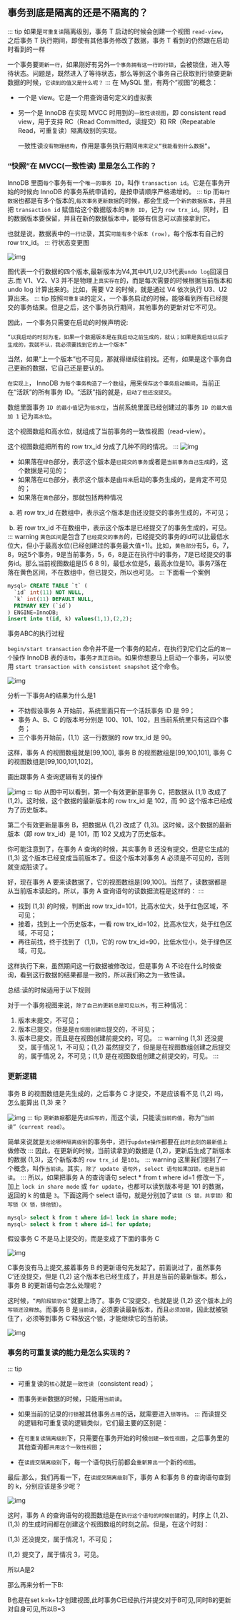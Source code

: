 ## 事务到底是隔离的还是不隔离的？
::: tip
 如果是`可重复读`隔离级别，事务 T 启动的时候会创建一个视图 `read-view`，之后事务 T 执行期间，即使有其他事务修改了数据，事务 T 看到的仍然跟在启动时看到的一样

 一个事务要`更新一行`，如果刚好有另外`一个事务拥有这一行的行锁`，会被锁住，进入等待状态。问题是，既然进入了等待状态，那么等到这个事务自己获取到行锁要更新数据的时候，`它读到的值又是什么呢？`
::: 
在 MySQL 里，有两个“视图”的概念：

- 一个是 view。它是一个用查询语句定义的虚拟表

- 另一个是 InnoDB 在实现 MVCC 时用到的`一致性读视图`，即 consistent read view，用于支持 RC（Read Committed，读提交）和 RR（Repeatable Read，可重复读）隔离级别的实现。

  一致性读`没有物理结构`，作用是事务执行期间`用来定义“我能看到什么数据”`。

### “快照”在 MVCC(一致性读) 里是怎么工作的？

InnoDB 里面`每个`事务有一个`唯一的事务 ID`，叫作 `transaction id`。它是在事务开始的时候向 InnoDB 的事务系统申请的，是按申请顺序严格递增的。
::: tip
 而`每行数据`也都是有多个版本的,`每次事务更新数据`的时候，都会生成一个`新的数据版本`，并且把 `transaction id` 赋值给这个数据版本的`事务 ID`，记为 `row trx_id`。同时，旧的数据版本要保留，并且在新的数据版本中，能够有信息可以直接拿到它。

 也就是说，数据表中的`一行记`录，其实`可能有多个版本 (row)`，每个版本有自己的 row trx_id。
::: 
行状态变更图

![img](/mysql/base/68d08d277a6f7926a41cc5541d3dfced.png)

图代表一个行数据的四个版本,最新版本为V4,其中U1,U2,U3代表`undo log`回滚日志.而 V1、V2、V3 并不是物理上`真实存在`的，而是每次需要的时候根据当前版本和 undo log 计算出来的。比如，需要 V2 的时候，就是通过 V4 依次执行 U3、U2 算出来。
::: tip
 按照`可重复读`的定义，一个事务启动的时候，能够看到所有已经提交的事务结果。但是之后，这个事务执行期间，其他事务的更新对它不可见。

 因此，一个事务只需要在启动的时候声明说:

 `“以我启动的时刻为准，如果一个数据版本是在我启动之前生成的，就认；如果是我启动以后才生成的，我就不认，我必须要找到它的上一个版本”`

 当然，如果“上一个版本”也不可见，那就得继续往前找。还有，如果是这个事务自己更新的数据，它自己还是要认的。

 `在实现上`， InnoDB `为每个事务构造了一个数组`，用来`保存这个事务启动瞬间`，当前正在“活跃”的所有事务 ID。“活跃”指的就是，`启动了但还没提交`。

 数组里面事务 `ID 的最小值`记为`低水位`，当前系统里面已经创建过的事务 `ID 的最大值加 1` 记为`高水位`。

 这个视图数组和高水位，就组成了当前事务的一致性视图（read-view）。

 这个视图数组把所有的 row trx_id 分成了几种不同的情况。
::: 
![img](/mysql/base/882114aaf55861832b4270d44507695e.png)



- 如果落在`绿色`部分，表示这个版本是`已提交的事务`或者是`当前事务自己生成`的，这个数据是可见的；
- 如果落在`红色`部分，表示这个版本是由`将来`启动的事务生成的，是肯定不可见的；
- 如果落在`黄色`部分，那就包括两种情况

​       a. 若 row trx_id 在数组中，表示这个版本是由还没提交的事务生成的，不可见；

​       b. 若 row trx_id 不在数组中，表示这个版本是已经提交了的事务生成的，可见。
::: warning
 `黄色区间`是包含了`已经提交的事务`的，已经提交的事务的id可以比最低水位大，但小于最高水位(已经创建过的事务最大值+1)。比如，`黄色部分`有5，6，7，8，9这5个事务，9是当前事务，5，6，8是正在执行中的事务，7是已经提交的事务id。那么当前视图数组是[5 6 8 9]，最低水位是5，最高水位是10。事务7落在落在黄色区间，不在数组中，但已提交，所以也可见。
::: 
下面看一个案例

```sql
mysql> CREATE TABLE `t` (
  `id` int(11) NOT NULL,
  `k` int(11) DEFAULT NULL,
  PRIMARY KEY (`id`)
) ENGINE=InnoDB;
insert into t(id, k) values(1,1),(2,2);
```

事务ABC的执行过程

`begin/start transaction` 命令并不是一个事务的起点，在执行到它们之后的`第一个`操作 InnoDB 表的`语句`，事务`才真正启动`。如果你想要马上启动一个事务，可以使用 `start transaction with consistent snapshot` 这个命令。

![img](/mysql/base/823acf76e53c0bdba7beab45e72e90d6.png)

分析一下事务A的结果为什么是1

- 不妨假设事务 A 开始前，系统里面只有一个活跃事务 ID 是 99；
- 事务 A、B、C 的版本号分别是 100、101、102，且当前系统里只有这四个事务；
- 三个事务开始前，(1,1）这一行数据的 row trx_id 是 90。

这样，事务 A 的视图数组就是[99,100], 事务 B 的视图数组是[99,100,101], 事务 C 的视图数组是[99,100,101,102]。

画出跟事务 A 查询逻辑有关的操作

![img](/mysql/base/9416c310e406519b7460437cb0c5c149.png)
::: tip
 从图中可以看到，第一个有效更新是事务 C，把数据从 (1,1) 改成了 (1,2)。这时候，这个数据的最新版本的 row trx_id 是 102，而 90 这个版本已经成为了历史版本。

 第二个有效更新是事务 B，把数据从 (1,2) 改成了 (1,3)。这时候，这个数据的最新版本（即 row trx_id）是 101，而 102 又成为了历史版本。

 你可能注意到了，在事务 A 查询的时候，其实事务 B 还没有提交，但是它生成的 (1,3) 这个版本已经变成当前版本了。但这个版本对事务 A 必须是不可见的，否则就变成脏读了。

 好，现在事务 A 要来读数据了，它的视图数组是[99,100]。当然了，读数据都是从当前版本读起的。所以，事务 A 查询语句的读数据流程是这样的：
::: 
- 找到 (1,3) 的时候，判断出 row trx_id=101，比高水位大，处于红色区域，不可见；
- 接着，找到上一个历史版本，一看 row trx_id=102，比高水位大，处于红色区域，不可见；
- 再往前找，终于找到了（1,1)，它的 row trx_id=90，比低水位小，处于绿色区域，可见。

这样执行下来，虽然期间这一行数据被修改过，但是事务 A 不论在什么时候查询，看到这行数据的结果都是一致的，所以我们称之为一致性读。



总结:读的时候适用于以下规则

对于一个事务视图来说，`除了自己的更新总是可见以外`，有三种情况：

1. 版本未提交，不可见；
2. 版本已提交，但是是`在视图创建后`提交的，不可见；
3. 版本已提交，而且是在视图创建前提交的，可见。
::: warning
 (1,3) 还没提交，属于情况 1，不可见；(1,2) 虽然提交了，但是是在视图数组创建之后提交的，属于情况 2，不可见；(1,1) 是在视图数组创建之前提交的，可见。
::: 


### 更新逻辑

事务 B 的视图数组是先生成的，之后事务 C 才提交，不是应该看不见 (1,2) 吗，怎么能算出 (1,3) 来？

![img](/mysql/base/86ad7e8abe7bf16505b97718d8ac149f.png)
::: tip
 `更新数据`都是先`读后写的`，而这个读，只能读`当前的值`，称为“`当前读”（current read）`。

 简单来说就是`无论哪种隔离级别`的事务中，进行`update操作`都要在`此时此刻的最新值上`做修改
::: 
因此，在更新的时候，当前读拿到的数据是 (1,2)，更新后生成了新版本的数据 (1,3)，这个新版本的 `row trx_id `是`101`。
::: warning
 这里我们提到了一个概念，叫作`当前读`。其实，`除了 update 语句外`，`select 语句如果加锁，也是当前读`。
::: 
所以，如果把事务 A 的查询语句 select * from t where id=1 修改一下，加上 `lock in share mode` 或 `for update`，也都可以读到版本号是 101 的数据，返回的 k 的值是 `3`。下面这两个 select 语句，就是分别加了`读锁（S 锁，共享锁）`和`写锁（X 锁，排他锁）`。

```sql
mysql> select k from t where id=1 lock in share mode;
mysql> select k from t where id=1 for update;
```



假设事务 C 不是马上提交的，而是变成了下面的事务 C

![img](/mysql/base/cda2a0d7decb61e59dddc83ac51efb6e.png)

C事务没有马上提交,接着事务 B 的更新语句先发起了。前面说过了，虽然事务 C’还没提交，但是 (1,2) 这个版本也已经生成了，并且是当前的最新版本。那么，事务 B 的更新语句会怎么处理呢？

这时候，`“两阶段锁协议”`就要上场了。事务 C’没提交，也就是说 (1,2) 这个版本上的`写锁还没释放`。而事务 B 是`当前读`，必须要读最新版本，而且`必须加锁`，因此就被锁住了，必须等到事务 C’释放这个锁，才能继续它的当前读。

![img](/mysql/base/540967ea905e8b63630e496786d84c92.png)



### 事务的可重复读的能力是怎么实现的？
::: tip
 - 可重复读的`核心`就是`一致性读`（consistent read）；
 - 而事务`更新`数据的时候，只能用`当前读`。
 - 如果当前的记录的`行锁`被其他事务`占用`的话，就需要进入`锁等待`。
::: 
而读提交的逻辑和可重复读的逻辑类似，它们最主要的区别是：

- 在`可重复读隔离级别`下，只需要在事务开始的时候`创建一致性视图`，之后事务里的其他查询都`共用这个一致性视图`；
- 在`读提交隔离级别`下，每一个语句执行前都会`重新算出`一个新的`视图`。



最后:那么，我们再看一下，在`读提交隔离级别`下，事务 A 和事务 B 的查询语句查到的 k，分别应该是多少呢？

![img](/mysql/base/18fd5179b38c8c3804b313c3582cd1be.jpg)

这时，事务 A 的查询语句的视图数组是在`执行这个语句的时候创建`的，时序上 (1,2)、(1,3) 的生成时间都在创建这个视图数组的时刻之前。但是，在这个时刻：

(1,3) 还没提交，属于情况 1，不可见；

(1,2) 提交了，属于情况 3，可见。

所以A是2



那么再来分析一下B:

B也是在set k=k+1才创建视图,此时事务C已经执行并提交对于B可见,同时B的更新对自身可见,所以B=3

